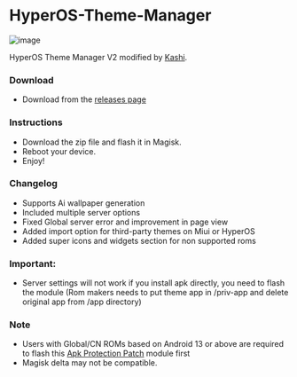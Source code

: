 # HyperOS-Theme-Manager
![image](https://github.com/user-attachments/assets/8df11405-479e-467c-9fb8-197cf45bcfd6)

HyperOS Theme Manager V2 modified by [Kashi](https://t.me/kakashi1v1).

### Download
- Download from the [releases page](https://github.com/Mods-Center/HyperOS-Theme-Manager/releases)

### Instructions
- Download the zip file and flash it in Magisk.
- Reboot your device.
- Enjoy!

### Changelog
- Supports Ai wallpaper generation 
- Included multiple server options
- Fixed Global server error and improvement in page view
- Added import option for third-party themes on Miui or HyperOS
- Added super icons and widgets section for non supported roms

### Important: 
- Server settings will not work if you install apk directly, you need to flash the module
(Rom makers needs to put theme app in /priv-app and delete original app from /app directory)

### Note
- Users with Global/CN ROMs based on Android 13 or above are required to flash this [Apk Protection Patch](https://github.com/Mods-Center/Apk-Protection-Patch) module first
- Magisk delta may not be compatible.
